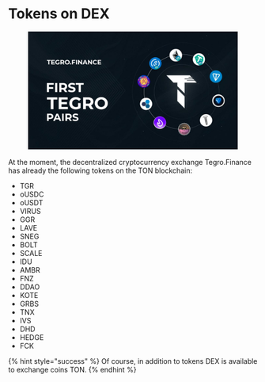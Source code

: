 # Tokens on DEX

<figure><img src="../../.gitbook/assets/image (13).png" alt=""><figcaption></figcaption></figure>

At the moment, the decentralized cryptocurrency exchange Tegro.Finance has already the following tokens on the TON blockchain:

* TGR
* oUSDC
* oUSDT
* VIRUS
* GGR
* LAVE
* SNEG
* BOLT
* SCALE
* IDU
* AMBR
* FNZ
* DDAO
* KOTE
* GRBS
* TNX
* IVS
* DHD
* HEDGE
* FCK

{% hint style="success" %}
Of course, in addition to tokens DEX is available to exchange coins TON.
{% endhint %}
